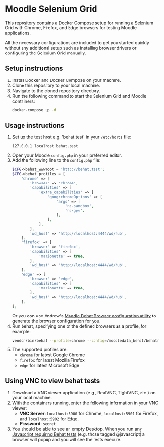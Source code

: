 # Moodle Selenium Grid
This repository contains a Docker Compose setup for running a Selenium Grid with Chrome, Firefox, and Edge browsers for testing Moodle applications.

All the necessary configurations are included to get you started quickly without any additional setup such as installing browser drivers or configuring the Selenium Grid manually.

## Setup instructions
1. Install Docker and Docker Compose on your machine.
2. Clone this repository to your local machine.
3. Navigate to the cloned repository directory.
4. Run the following command to start the Selenium Grid and Moodle containers:
   ```bash
   docker-compose up -d
   ```

## Usage instructions
1. Set up the test host e.g. 'behat.test' in your `/etc/hosts` file:
   ```
   127.0.0.1 localhost behat.test
   ```
2. Open your Moodle `config.php` in your preferred editor.
3. Add the following line to the `config.php` file:
    ```php
    $CFG->behat_wwwroot = 'http://behat.test';
    $CFG->behat_profiles = [
        'chrome' => [
            'browser' => 'chrome',
            'capabilities' => [
                'extra_capabilities' => [
                    'goog:chromeOptions' => [
                        'args' => [
                            'no-sandbox',
                            'no-gpu',
                        ],
                    ],
                ],
            ],
            'wd_host' => 'http://localhost:4444/wd/hub',
        ],
        'firefox' => [
            'browser' => 'firefox',
            'capabilities' => [
                'marionette' => true,
            ],
            'wd_host' => 'http://localhost:4444/wd/hub',
        ],
        'edge' => [
            'browser' => 'edge',
            'capabilities' => [
                'marionette' => true,
            ],
            'wd_host' => 'http://localhost:4444/wd/hub',
        ],
    ];
   ```
   Or you can use Andrew's [Moodle Behat Browser configuration utility](https://github.com/andrewnicols/moodle-browser-config) to generate the browser configuration for you.
4. Run behat, specifying one of the defined browsers as a profile, for example:
    ```bash
    vendor/bin/behat --profile=chrome --config=/moodledata_behat/behatrun/behat/behat.yml --tags=@core_ai
    ```
5. The supported profiles are:
   - `chrome` for latest Google Chrome
   - `firefox` for latest Mozilla Firefox
   - `edge` for latest Microsoft Edge


## Using VNC to view behat tests
1. Download a VNC viewer application (e.g., RealVNC, TightVNC, etc.) on your local machine.
2. With the containers running, enter the following information in your VNC viewer:
   - **VNC Server**: `localhost:5900` for Chrome, `localhost:5901` for Firefox, and `localhost:5902` for Edge.
   - **Password**: `secret`
3. You should be able to see an empty Desktop. When you run any [Javascript requiring Behat tests](https://moodledev.io/general/development/tools/behat#javascript) (e.g. those tagged @javascript) a browser will popup and you will see the tests execute.
